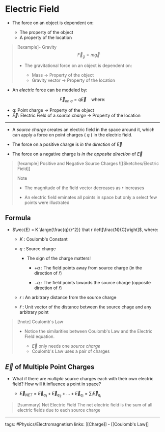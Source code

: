 # Electric Field

- The force on an object is dependent on:

	- The property of the object
	- A property of the location

> [!example]- Gravity
> $$
> \vec{F}_g = m \vec{g}
> $$
> - The gravitational force on an object is dependent on:
>
> 	- Mass -> Property of the object
> 	- Gravity vector -> Property of the location

- An *electric* force can be modeled by:

$$\vec{F}_{\textit{on q}} = q \vec{E}\quad \text{where:}$$
- q: Point charge -> Property of the object
- $\vec{E}$: Electric Field of a *source charge* -> Property of the location
---
- A *source charge* creates an electric field in the space around it, which can apply a force on point charges ( $q$ ) in the electric field.

- The force on a positive charge is *in the direction* of $\vec{E}$
- The force on a negative charge is *in the opposite direction* of $\vec{E}$

> [!example] Positive and Negative Source Charges
> ![[Sketches/Electric Field]]
> > [!note]
> > - The magnitude of the field vector decreases as $r$ increases
> >
> > - An electric field eminates all points in space but only a select few points were illustrated

## Formula
- $\vec{E} = K \large{\frac{q}{r^2}} \hat r \left[\frac{N}{C}\right]$, where:
	- $K$ : Coulomb's Constant

	- $q$ : Source charge
		- The sign of the charge matters!

			- $+q$ : The field points away from source charge
			(in the direction of $\hat r$)

			- $-q$ : The field points towards the source charge
			(opposite direction of $\hat r$)
	- $r$ : An arbitrary distance from the source charge
	- $\hat r$ : Unit vector of the distance between the source chage and any arbitrary point

> [!note] Coulomb's Law
> - Notice the similarities between Coulomb's Law and the Electric Field equation.
>   
> 	- $\vec{E}$ only needs one *source charge*
> 	- Coulomb's Law uses a pair of charges

## $\vec{E}$ of Multiple Point Charges
- What if there are *multiple* source charges each with their own electric field? How will it influence a point in space?

	- $\vec{E}_{NET} = \vec{E}_{q_1} + \vec{E}_{q_2} + ... + \vec{E}_{q_i} = \displaystyle \sum_i \vec{E}_{q_i}$

> [!summary] Net Electric Field
> The net electric field is the sum of all electric fields due to each source charge


---
tags: #Physics/Electromagnetism 
links: [[Charge]] - [[Coulomb's Law]]